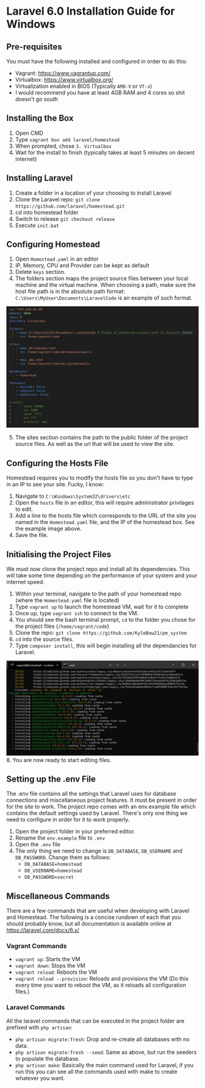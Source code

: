 # Laravel 6.0 Installation Guide for Windows

## Pre-requisites

You must have the following installed and configured in order to do this:

* Vagrant: <https://www.vagrantup.com/>
* Virtualbox: <https://www.virtualbox.org/>
* Virtualization enabled in BIOS (Typically `AMD-V` or `VT-x`)
* I would recommend you have at least 4GB RAM and 4 cores so shit doesn't go south

## Installing the Box

1. Open CMD
2. Type `vagrant box add laravel/homestead`
3. When prompted, chose `3. Virtualbox`
4. Wait for the install to finish (typically takes at least 5 minutes on decent internet)

## Installing Laravel

1. Create a folder in a location of your choosing to install Laravel
2. Clone the Laravel repo: `git clone https://github.com/laravel/homestead.git`
3. cd into homestead folder
4. Switch to release `git checkout release`
5. Execute `init.bat`

## Configuring Homestead

1. Open `Homestead.yaml` in an editor
2. IP, Memory, CPU and Provider can be kept as default
3. Delete `keys` section.
4. The folders section maps the project source files between your local machine
   and the virtual machine. When choosing a path, make sure the host file path is in 
   the absolute path format: `C:\Users\MyUser\Documents\LaravelCode` is an example of such format.

![Homestead Yaml File](homestead_yaml_example.jpg?raw=true)

5. The sites section contains the path to the public folder of the project source files. As well as the url that will be used to view the site.

## Configuring the Hosts File

Homestead requires you to modify the hosts file so you don't have to type in an IP to see your site. Fucky, I know:

1. Navigate to `C:\Windows\System32\drivers\etc`
2. Open the `hosts` file in an editor, this will require administrator privilages to edit.
3. Add a line to the hosts file which corresponds to the URL of the site you named in the `Homestead.yaml` file, and the IP of the homestead box. See the example image above.
4. Save the file.

## Initialising the Project Files

We must now clone the project repo and install all its dependencies. This will take some time depending on the performance of your system and your internet speed.

1. Within your terminal, navigate to the path of your homestead repo (where the `Homestead.yaml` file is located)
2. Type `vagrant up` to launch the homestead VM, wait for it to complete
3. Once up, type `vagrant ssh` to connect to the VM.
4. You should see the bash terminal prompt, `cd` to the folder you chose for the project files (`/home/vagrant/code`)
5. Clone the repo: `git clone https://github.com/KyleBow21/pm_system`
6. `cd` into the source files.
7. Type `composer install`, this will begin installing all the dependancies for Laravel.

![Composer Install Example](composer_install_example.jpg)
8. You are now ready to start editing files.

## Setting up the .env File

The .env file contains all the settings that Laravel uses for database connections and miscellaneous project features. It must be present in order for the site to work. The project repo comes with an env.example file which contains the default settings used by Laravel. There's only one thing we need to configure in order for it to work properly.

1. Open the project folder in your preferred editor.
2. Rename the `env.example` file to `.env`
3. Open the `.env` file
4. The only thing we need to change is `DB_DATABASE`, `DB_USERNAME` and `DB_PASSWORD`. Change them as follows:
    * `DB_DATABASE=homestead`
    * `DB_USERNAME=homestead`
    * `DB_PASSWORD=secret`

## Miscellaneous Commands

There are a few commands that are useful when developing with Laravel and Homestead. The following is a concise rundown of each that you should probably know, but all documentation is available online at <https://laravel.com/docs/6.x/>

### Vagrant Commands

* `vagrant up`: Starts the VM
* `vagrant down`: Stops the VM
* `vagrant reload`: Reboots the VM
* `vagrant reload --provision`: Reloads and provisions the VM (Do this every time you want to reboot the VM, as it reloads all configuration files.)

### Laravel Commands

All the laravel commands that can be executed in the project folder are prefixed with `php artisan`:

* `php artisan migrate:fresh`: Drop and re-create all databases with no data.
* `php artisan migrate:fresh --seed`: Same as above, but run the seeders to populate the database.
* `php artisan make`: Basically the main command used for Laravel, if you run this you can see all the commands used with make to create whatever you want.
